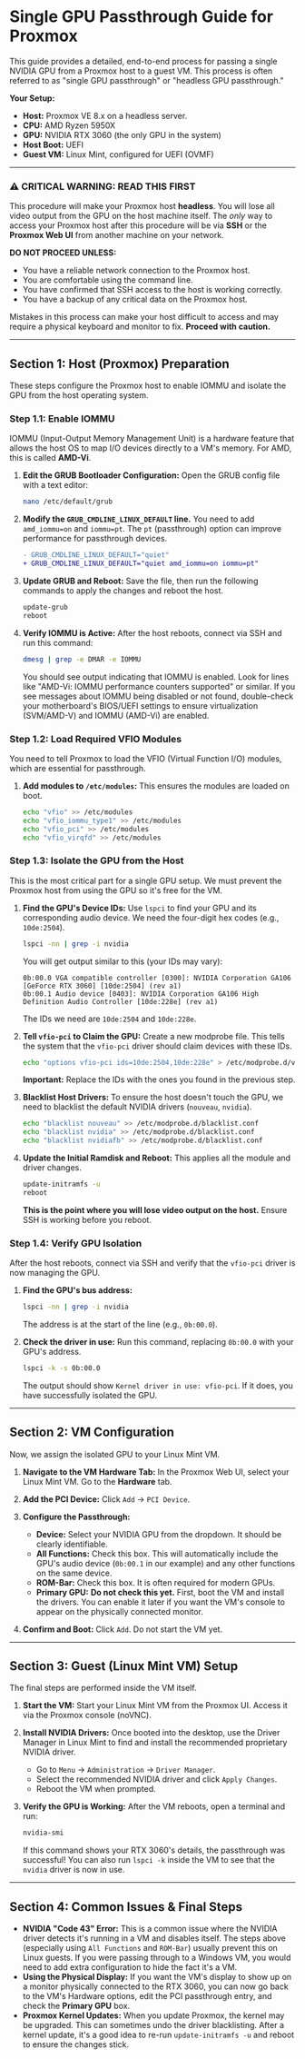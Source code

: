 # Single GPU Passthrough Guide for Proxmox

This guide provides a detailed, end-to-end process for passing a single NVIDIA GPU from a Proxmox host to a guest VM. This process is often referred to as "single GPU passthrough" or "headless GPU passthrough."

**Your Setup:**
*   **Host:** Proxmox VE 8.x on a headless server.
*   **CPU:** AMD Ryzen 5950X
*   **GPU:** NVIDIA RTX 3060 (the only GPU in the system)
*   **Host Boot:** UEFI
*   **Guest VM:** Linux Mint, configured for UEFI (OVMF)

---

### **⚠️ CRITICAL WARNING: READ THIS FIRST**

This procedure will make your Proxmox host **headless**. You will lose all video output from the GPU on the host machine itself. The *only* way to access your Proxmox host after this procedure will be via **SSH** or the **Proxmox Web UI** from another machine on your network.

**DO NOT PROCEED UNLESS:**
*   You have a reliable network connection to the Proxmox host.
*   You are comfortable using the command line.
*   You have confirmed that SSH access to the host is working correctly.
*   You have a backup of any critical data on the Proxmox host.

Mistakes in this process can make your host difficult to access and may require a physical keyboard and monitor to fix. **Proceed with caution.**

---

## Section 1: Host (Proxmox) Preparation

These steps configure the Proxmox host to enable IOMMU and isolate the GPU from the host operating system.

### Step 1.1: Enable IOMMU

IOMMU (Input-Output Memory Management Unit) is a hardware feature that allows the host OS to map I/O devices directly to a VM's memory. For AMD, this is called **AMD-Vi**.

1.  **Edit the GRUB Bootloader Configuration:**
    Open the GRUB config file with a text editor:
    ```bash
    nano /etc/default/grub
    ```

2.  **Modify the `GRUB_CMDLINE_LINUX_DEFAULT` line.** You need to add `amd_iommu=on` and `iommu=pt`. The `pt` (passthrough) option can improve performance for passthrough devices.
    ```diff
    - GRUB_CMDLINE_LINUX_DEFAULT="quiet"
    + GRUB_CMDLINE_LINUX_DEFAULT="quiet amd_iommu=on iommu=pt"
    ```

3.  **Update GRUB and Reboot:**
    Save the file, then run the following commands to apply the changes and reboot the host.
    ```bash
    update-grub
    reboot
    ```

4.  **Verify IOMMU is Active:**
    After the host reboots, connect via SSH and run this command:
    ```bash
    dmesg | grep -e DMAR -e IOMMU
    ```
    You should see output indicating that IOMMU is enabled. Look for lines like "AMD-Vi: IOMMU performance counters supported" or similar. If you see messages about IOMMU being disabled or not found, double-check your motherboard's BIOS/UEFI settings to ensure virtualization (SVM/AMD-V) and IOMMU (AMD-Vi) are enabled.

### Step 1.2: Load Required VFIO Modules

You need to tell Proxmox to load the VFIO (Virtual Function I/O) modules, which are essential for passthrough.

1.  **Add modules to `/etc/modules`:**
    This ensures the modules are loaded on boot.
    ```bash
    echo "vfio" >> /etc/modules
    echo "vfio_iommu_type1" >> /etc/modules
    echo "vfio_pci" >> /etc/modules
    echo "vfio_virqfd" >> /etc/modules
    ```

### Step 1.3: Isolate the GPU from the Host

This is the most critical part for a single GPU setup. We must prevent the Proxmox host from using the GPU so it's free for the VM.

1.  **Find the GPU's Device IDs:**
    Use `lspci` to find your GPU and its corresponding audio device. We need the four-digit hex codes (e.g., `10de:2504`).
    ```bash
    lspci -nn | grep -i nvidia
    ```
    You will get output similar to this (your IDs may vary):
    ```
    0b:00.0 VGA compatible controller [0300]: NVIDIA Corporation GA106 [GeForce RTX 3060] [10de:2504] (rev a1)
    0b:00.1 Audio device [0403]: NVIDIA Corporation GA106 High Definition Audio Controller [10de:228e] (rev a1)
    ```
    The IDs we need are `10de:2504` and `10de:228e`.

2.  **Tell `vfio-pci` to Claim the GPU:**
    Create a new modprobe file. This tells the system that the `vfio-pci` driver should claim devices with these IDs.
    ```bash
    echo "options vfio-pci ids=10de:2504,10de:228e" > /etc/modprobe.d/vfio.conf
    ```
    **Important:** Replace the IDs with the ones you found in the previous step.

3.  **Blacklist Host Drivers:**
    To ensure the host doesn't touch the GPU, we need to blacklist the default NVIDIA drivers (`nouveau`, `nvidia`).
    ```bash
    echo "blacklist nouveau" >> /etc/modprobe.d/blacklist.conf
    echo "blacklist nvidia" >> /etc/modprobe.d/blacklist.conf
    echo "blacklist nvidiafb" >> /etc/modprobe.d/blacklist.conf
    ```

4.  **Update the Initial Ramdisk and Reboot:**
    This applies all the module and driver changes.
    ```bash
    update-initramfs -u
    reboot
    ```
    **This is the point where you will lose video output on the host.** Ensure SSH is working before you reboot.

### Step 1.4: Verify GPU Isolation

After the host reboots, connect via SSH and verify that the `vfio-pci` driver is now managing the GPU.

1.  **Find the GPU's bus address:**
    ```bash
    lspci -nn | grep -i nvidia
    ```
    The address is at the start of the line (e.g., `0b:00.0`).

2.  **Check the driver in use:**
    Run this command, replacing `0b:00.0` with your GPU's address.
    ```bash
    lspci -k -s 0b:00.0
    ```
    The output should show `Kernel driver in use: vfio-pci`. If it does, you have successfully isolated the GPU.

---

## Section 2: VM Configuration

Now, we assign the isolated GPU to your Linux Mint VM.

1.  **Navigate to the VM Hardware Tab:**
    In the Proxmox Web UI, select your Linux Mint VM. Go to the **Hardware** tab.

2.  **Add the PCI Device:**
    Click `Add` -> `PCI Device`.

3.  **Configure the Passthrough:**
    *   **Device:** Select your NVIDIA GPU from the dropdown. It should be clearly identifiable.
    *   **All Functions:** Check this box. This will automatically include the GPU's audio device (`0b:00.1` in our example) and any other functions on the same device.
    *   **ROM-Bar:** Check this box. It is often required for modern GPUs.
    *   **Primary GPU:** **Do not check this yet.** First, boot the VM and install the drivers. You can enable it later if you want the VM's console to appear on the physically connected monitor.

4.  **Confirm and Boot:**
    Click `Add`. Do not start the VM yet.

---

## Section 3: Guest (Linux Mint VM) Setup

The final steps are performed inside the VM itself.

1.  **Start the VM:**
    Start your Linux Mint VM from the Proxmox UI. Access it via the Proxmox console (noVNC).

2.  **Install NVIDIA Drivers:**
    Once booted into the desktop, use the Driver Manager in Linux Mint to find and install the recommended proprietary NVIDIA driver.
    *   Go to `Menu` -> `Administration` -> `Driver Manager`.
    *   Select the recommended NVIDIA driver and click `Apply Changes`.
    *   Reboot the VM when prompted.

3.  **Verify the GPU is Working:**
    After the VM reboots, open a terminal and run:
    ```bash
    nvidia-smi
    ```
    If this command shows your RTX 3060's details, the passthrough was successful! You can also run `lspci -k` inside the VM to see that the `nvidia` driver is now in use.

---

## Section 4: Common Issues & Final Steps

*   **NVIDIA "Code 43" Error:** This is a common issue where the NVIDIA driver detects it's running in a VM and disables itself. The steps above (especially using `All Functions` and `ROM-Bar`) usually prevent this on Linux guests. If you were passing through to a Windows VM, you would need to add extra configuration to hide the fact it's a VM.
*   **Using the Physical Display:** If you want the VM's display to show up on a monitor physically connected to the RTX 3060, you can now go back to the VM's Hardware options, edit the PCI passthrough entry, and check the **Primary GPU** box.
*   **Proxmox Kernel Updates:** When you update Proxmox, the kernel may be upgraded. This can sometimes undo the driver blacklisting. After a kernel update, it's a good idea to re-run `update-initramfs -u` and reboot to ensure the changes stick.
